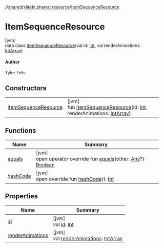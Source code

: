 //[shared](../../../index.md)/[xlitekt.shared.resource](../index.md)/[ItemSequenceResource](index.md)

# ItemSequenceResource

[jvm]\
data class [ItemSequenceResource](index.md)(val id: [Int](https://kotlinlang.org/api/latest/jvm/stdlib/kotlin/-int/index.html), val renderAnimations: [IntArray](https://kotlinlang.org/api/latest/jvm/stdlib/kotlin/-int-array/index.html))

#### Author

Tyler Telis

## Constructors

| | |
|---|---|
| [ItemSequenceResource](-item-sequence-resource.md) | [jvm]<br>fun [ItemSequenceResource](-item-sequence-resource.md)(id: [Int](https://kotlinlang.org/api/latest/jvm/stdlib/kotlin/-int/index.html), renderAnimations: [IntArray](https://kotlinlang.org/api/latest/jvm/stdlib/kotlin/-int-array/index.html)) |

## Functions

| Name | Summary |
|---|---|
| [equals](equals.md) | [jvm]<br>open operator override fun [equals](equals.md)(other: [Any](https://kotlinlang.org/api/latest/jvm/stdlib/kotlin/-any/index.html)?): [Boolean](https://kotlinlang.org/api/latest/jvm/stdlib/kotlin/-boolean/index.html) |
| [hashCode](hash-code.md) | [jvm]<br>open override fun [hashCode](hash-code.md)(): [Int](https://kotlinlang.org/api/latest/jvm/stdlib/kotlin/-int/index.html) |

## Properties

| Name | Summary |
|---|---|
| [id](id.md) | [jvm]<br>val [id](id.md): [Int](https://kotlinlang.org/api/latest/jvm/stdlib/kotlin/-int/index.html) |
| [renderAnimations](render-animations.md) | [jvm]<br>val [renderAnimations](render-animations.md): [IntArray](https://kotlinlang.org/api/latest/jvm/stdlib/kotlin/-int-array/index.html) |
